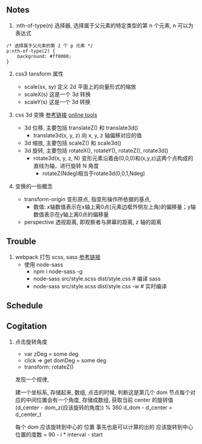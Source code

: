 ## Notes

1. :nth-of-type(n) 选择器, 选择属于父元素的特定类型的第 n 个元素, n 可以为表达式
```
/* 选择属于父元素的第 2 个 p 元素 */
p:nth-of-type(2) { 
	background: #ff0000;
}
```

2. css3 tansform 属性
	- scale(sx, sy) 				定义 2d 平面上的向量形式的缩放
	- scaleX(s)						这是一个 3d 转换
	- scaleY(s)						这是一个 3d 转换

3. css 3d 变换 [参考链接](https://www.cnblogs.com/xiaohuochai/p/5351477.html)  [online tools](http://fangyexu.com/)
	+ 3d 位移, 主要包括 translateZ() 和 translate3d() 
		- translate3d(x, y, z) 向 x, y, z 轴偏移对应的值
	+ 3d 缩放, 主要包括 scaleZ() 和 scale3d()
	+ 3d 旋转, 主要包括 rotateX(), rotateY(), rotateZ(), rotate3d()
		- rotate3d(x, y, z, N) 变形元素沿着由(0,0,0)和(x,y,z)这两个点构成的直线为轴，进行旋转 N 角度
			* rotateZ(Ndeg)相当于rotate3d(0,0,1,Ndeg)

4. 变换的一些概念
	+ transform-origin 变形原点, 指变形操作所依据的基点, 
		- 数值: x轴数值表示在x轴上离0点(元素边框外侧左上角)的偏移量；y轴数值表示在y轴上离0点的偏移量
	+ perspective 透视距离, 即观察者与屏幕的距离, z 轴的距离


## Trouble

1. webpack 打包 scss, sass [参考链接](https://www.linpx.com/p/webpack2-and-sass-setup-tutorial.html)
	+ 使用 node-sass 
		- npm i node-sass -g 
		- node-sass src/style.scss dist/style.css 			# 编译 sass
		- node-sass src/style.scss dist/style.css -w 		# 实时编译

## Schedule

## Cogitation

1. 点击旋转角度
	- var zDeg = some deg
	- click => get domDeg = some deg
	- transform: rotateZ()

	发现一个规律, 

	建一个坐标系, 存储起来, 数组, 点击的时候, 判断这是第几个
	dom 节点每个对应的中间位置会有一个角度, 存储成数组, 获取当前 center 的旋转值 (d_center - dom_z(应该旋转的角度)) % 360
	d_dom - d_center = d_center_t 

	每个 dom 应该旋转到中心的 位置 事先也是可以计算的出的
	应该旋转到中心位置的度数 = 90 - i * interval - start

